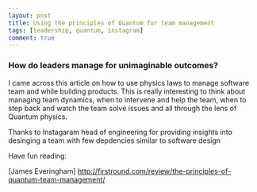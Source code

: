 ```yaml
---
layout: post
title: Using the principles of Quantum for team management
tags: [leadership, quantum, instagram]
comment: true
---
```


### How do leaders manage for unimaginable outcomes?

I came across this article on how to use physics laws to manage software team and while building products. This is really interesting to think about managing team dynamics, when to intervene and help the team, when to step back and watch the team solve issues and all through the lens of Quantum physics.

Thanks to Instagaram head of engineering for providing insights into desinging a team with few depdencies similar to software design

Have fun reading:

[James Everingham] http://firstround.com/review/the-principles-of-quantum-team-management/

